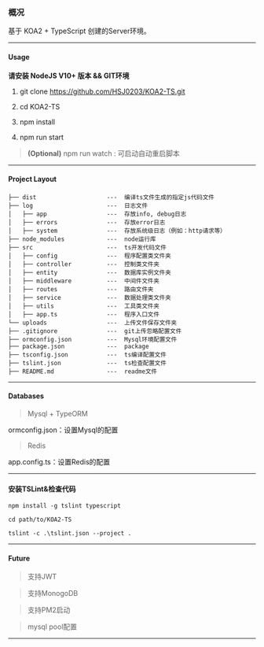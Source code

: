 ### 概况

基于 KOA2 + TypeScript 创建的Server环境。

---

#### Usage

**请安装 NodeJS V10+ 版本  && GIT环境**

1. git clone https://github.com/HSJ0203/KOA2-TS.git

2. cd KOA2-TS

3. npm install

4. npm run start

> **(Optional)** npm run watch : 可启动自动重启脚本

---

#### Project Layout

```
├── dist                    ---  编译ts文件生成的指定js代码文件
├── log                     ---  日志文件
│   ├── app                 ---  存放info, debug日志
│   ├── errors              ---  存放error日志
│   ├── system              ---  存放系统级日志（例如：http请求等）
├── node_modules            ---  node运行库
├── src                     ---  ts开发代码文件
│   ├── config              ---  程序配置类文件夹
│   ├── controller          ---  控制类文件夹
│   ├── entity              ---  数据库实例文件夹
│   ├── middleware          ---  中间件文件夹
│   ├── routes              ---  路由文件夹
│   ├── service             ---  数据处理类文件夹
│   ├── utils               ---  工具类文件夹
│   ├── app.ts              ---  程序入口文件
└── uploads                 ---  上传文件保存文件夹
├── .gitignore              ---  git上传忽略配置文件
├── ormconfig.json          ---  Mysql环境配置文件
├── package.json            ---  package
├── tsconfig.json           ---  ts编译配置文件
├── tslint.json             ---  ts检查配置文件
├── README.md               ---  readme文件
```

---

#### Databases

> Mysql + TypeORM

ormconfig.json：设置Mysql的配置

> Redis

app.config.ts：设置Redis的配置

---

#### 安装TSLint&检查代码

```
npm install -g tslint typescript

cd path/to/KOA2-TS

tslint -c .\tslint.json --project .
```

---

#### Future

> 支持JWT

> 支持MonogoDB

> 支持PM2启动

> mysql pool配置

---
